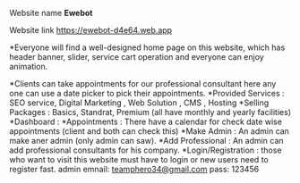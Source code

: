 
Website name **Ewebot**


Website link https://ewebot-d4e64.web.app

*Everyone will find a well-designed home page on this website, which has header banner, slider, service cart operation and everyone can enjoy animation.

*Clients can take appointments for our professional consultant here any one can use a date picker to pick their appointments.
*Provided Services : SEO service, Digital Marketing , Web Solution , CMS , Hosting
*Selling Packages : Basics, Standrat, Premium (all have monthly and yearly facilities)
*Dashboard :
*Appointments : There have a calendar for check date wise appointments (client and both can check this)
*Make Admin : An admin can make aner admin (only admin can saw).
*Add Professional : An admin can add professional consultants for his company.
*Login/Registration : those who want to visit this website must have to login or new users need to register fast. 
admin emnail: teamphero34@gmail.com pass: 123456
